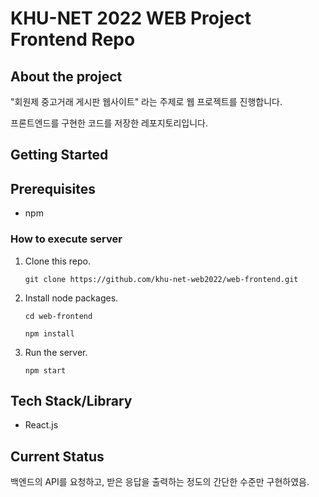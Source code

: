 # KHU-NET 2022 WEB Project Frontend Repo

## About the project

"회원제 중고거래 게시판 웹사이트" 라는 주제로 웹 프로젝트를 진행합니다.

프론트엔드를 구현한 코드를 저장한 레포지토리입니다.

## Getting Started

## Prerequisites

- npm

### How to execute server

1. Clone this repo.

   `git clone https://github.com/khu-net-web2022/web-frontend.git`

1. Install node packages.

   `cd web-frontend`

   `npm install`

1. Run the server.

   `npm start`

## Tech Stack/Library

- React.js

## Current Status

백엔드의 API를 요청하고, 받은 응답을 출력하는 정도의 간단한 수준만 구현하였음.
